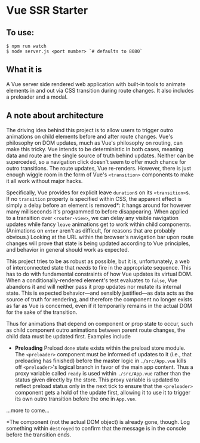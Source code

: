 # Vue SSR Starter

## To use:

```
$ npm run watch
$ node server.js <port number> `# defaults to 8080`
```

## What it is

A Vue server side rendered web application with built-in tools to animate elements in and out via CSS transition during route changes. It also includes a preloader and a modal.

## A note about architecture

The driving idea behind this project is to allow users to trigger outro animations on child elements before and after route changes. Vue's philosophy on DOM updates, much as Vue's philosophy on routing, can make this tricky. Vue intends to be deterministic in both cases, meaning data and route are the single source of truth behind updates. Neither can be superceded, so a navigation click doesn't seem to offer much chance for outro transitions. The route updates, Vue re-renders. However, there is just enough wiggle room in the form of Vue's `<transition>` components to make it all work without major hacks.

Specifically, Vue provides for explicit leave `duration`s on its `<transition>`s. If no `transition` property is specified within CSS, the apparent effect is simply a delay before an element is removed\*: it hangs around for however many milliseconds it's programmed to before disappearing. When applied to a transition over `<router-view>`, we can delay any visible navigation updates while fancy `leave` animations get to work within child components. (Animations on `enter` aren't as difficult, for reasons that are probably obvious.) Looking at the URL within the browser's navigation bar upon route changes will prove that state is being updated according to Vue principles, and behavior in general should work as expected.

This project tries to be as robust as possible, but it is, unfortunately, a web of interconnected state that *needs* to fire in the appropriate sequence. This has to do with fundamental constraints of how Vue updates its virtual DOM. When a conditionally-rendered element's test evaluates to `false`, Vue abandons it and will neither pass it prop updates nor mutate its internal state. This is expected behavior—and sensibly justified—as data acts as the source of truth for rendering, and therefore the component no longer exists as far as Vue is concerned, even if it temporarily remains in the actual DOM for the sake of the transition.

Thus for animations that depend on component or prop state to occur, such as child component outro animations between parent route changes, the child data must be updated first. Examples include

* **Preloading** Preload `done` state exists within the preload store module. The `<preloader>` component must be informed of updates to it (i.e., that preloading has finished) before the master logic in `./src/App.vue` kills off `<preloader>`'s logical branch in favor of the main app content. Thus a proxy variable called `ready` is used within `./src/App.vue` rather than the status given directly by the store. This proxy variable is updated to reflect preload status only in the next tick to ensure that the `<preloader>` component gets a hold of the update first, allowing it to use it to trigger its own outro transition before the one in `App.vue`.

...more to come...

\*The component (not the actual DOM object) is already gone, though. Log something within `destroyed` to confirm that the message is in the console before the transition ends.
